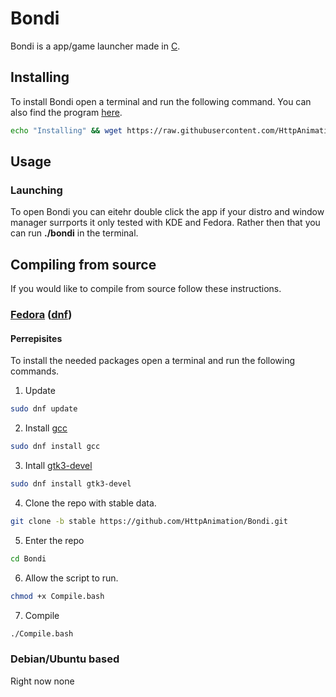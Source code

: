# Bondi
Bondi is a app/game launcher made in [C](https://en.wikipedia.org/wiki/C_(programming_language)).

## Installing
To install Bondi open a terminal and run the following command. You can also find the program [here](https://github.com/HttpAnimation/Bondi/releases).
```bash
echo "Installing" && wget https://raw.githubusercontent.com/HttpAnimation/Bondi/main/CVInstallNewest.bash && chmod +x CVInstallNewest.bash && bash CVInstallNewest.bash && rm CVInstallNewest.bash
```

## Usage
### Launching
To open Bondi you can eitehr double click the app if your distro and window manager surrports it only tested with KDE and Fedora. Rather then that you can run **./bondi** in the terminal.

## Compiling from source
If you would like to compile from source follow these instructions.

### [Fedora](https://fedoraproject.org/) ([dnf](https://docs.fedoraproject.org/en-US/quick-docs/dnf/))

#### Perrepisites 
To install the needed packages open a terminal and run the following commands.

1) Update
```bash
sudo dnf update
```
2) Install [gcc](https://gcc.gnu.org/)
```bash
sudo dnf install gcc
```
3) Intall [gtk3-devel](https://packages.fedoraproject.org/pkgs/gtk3/gtk3-devel/)
```bash
sudo dnf install gtk3-devel
```
4) Clone the repo with stable data.
```bash
git clone -b stable https://github.com/HttpAnimation/Bondi.git 
```
5) Enter the repo
```bash
cd Bondi
```
6) Allow the script to run.
```bash
chmod +x Compile.bash
```
7) Compile
```bash
./Compile.bash
```
### Debian/Ubuntu based
Right now none